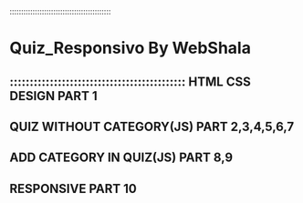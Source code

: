 ::::::::::::::::::::::::::::::::::::::::::::
# Quiz_Responsivo By WebShala
::::::::::::::::::::::::::::::::::::::::::::
HTML CSS DESIGN
PART 1
--------------------------------------------
QUIZ WITHOUT CATEGORY(JS)
PART 2,3,4,5,6,7
--------------------------------------------
ADD CATEGORY IN QUIZ(JS)
PART 8,9
--------------------------------------------
RESPONSIVE
PART 10
--------------------------------------------
